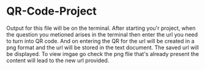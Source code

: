 # QR-Code-Project
Output for this file will be on the terminal.
After starting you'r project, when the question you metioned arises in the terminal then enter the url you need to turn into QR code.
And on entering the QR for the url will be created in a png format and the url will be stored in the text document. 
The saved url will be displayed.
To view imgae go check the png flie that's already present the content will lead to the new url provided.
